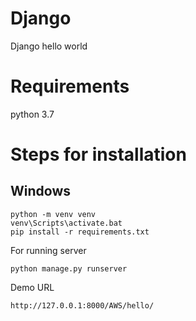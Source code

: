 # Django
Django hello world

# Requirements 
python 3.7

# Steps for installation

## Windows

```
python -m venv venv
venv\Scripts\activate.bat
pip install -r requirements.txt
```

For running server
```
python manage.py runserver
```

Demo URL
```
http://127.0.0.1:8000/AWS/hello/
```